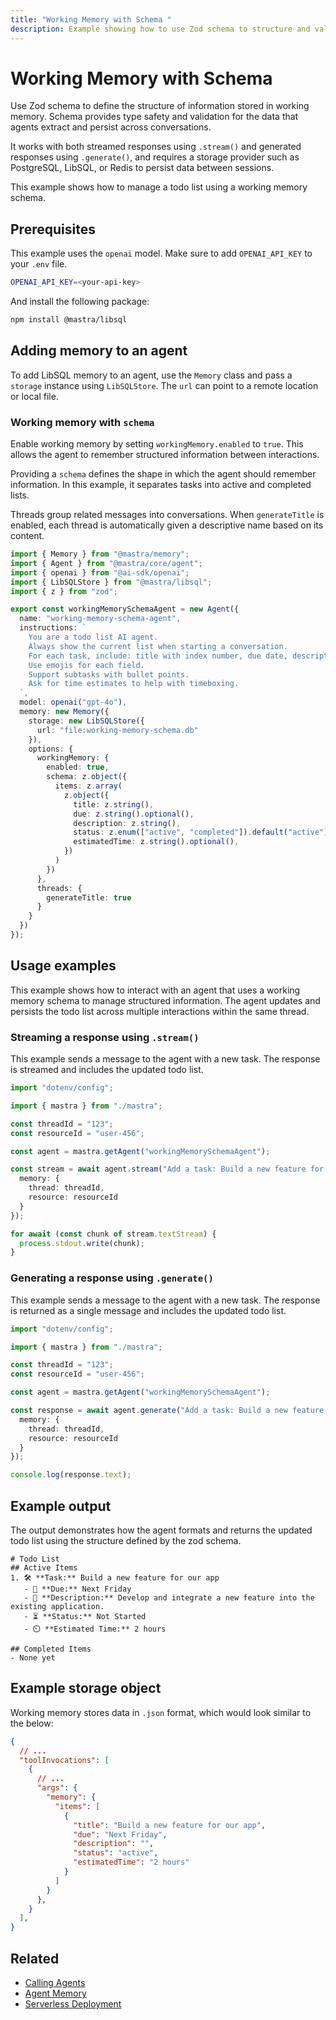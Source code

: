 ```yaml
---
title: "Working Memory with Schema "
description: Example showing how to use Zod schema to structure and validate working memory data.
---
```


# Working Memory with Schema

Use Zod schema to define the structure of information stored in working memory. Schema provides type safety and validation for the data that agents extract and persist across conversations.

It works with both streamed responses using `.stream()` and generated responses using `.generate()`, and requires a storage provider such as PostgreSQL, LibSQL, or Redis to persist data between sessions.

This example shows how to manage a todo list using a working memory schema.

## Prerequisites

This example uses the `openai` model. Make sure to add `OPENAI_API_KEY` to your `.env` file.

```bash filename=".env" copy
OPENAI_API_KEY=<your-api-key>
```

And install the following package:

```bash copy
npm install @mastra/libsql
```

## Adding memory to an agent

To add LibSQL memory to an agent, use the `Memory` class and pass a `storage` instance using `LibSQLStore`. The `url` can point to a remote location or local file.

### Working memory with `schema`

Enable working memory by setting `workingMemory.enabled` to `true`. This allows the agent to remember structured information between interactions.

Providing a `schema` defines the shape in which the agent should remember information. In this example, it separates tasks into active and completed lists.

Threads group related messages into conversations. When `generateTitle` is enabled, each thread is automatically given a descriptive name based on its content.

```typescript filename="src/mastra/agents/example-working-memory-schema-agent.ts" showLineNumbers copy
import { Memory } from "@mastra/memory";
import { Agent } from "@mastra/core/agent";
import { openai } from "@ai-sdk/openai";
import { LibSQLStore } from "@mastra/libsql";
import { z } from "zod";

export const workingMemorySchemaAgent = new Agent({
  name: "working-memory-schema-agent",
  instructions: `
    You are a todo list AI agent.
    Always show the current list when starting a conversation.
    For each task, include: title with index number, due date, description, status, and estimated time.
    Use emojis for each field.
    Support subtasks with bullet points.
    Ask for time estimates to help with timeboxing.
  `,
  model: openai("gpt-4o"),
  memory: new Memory({
    storage: new LibSQLStore({
      url: "file:working-memory-schema.db"
    }),
    options: {
      workingMemory: {
        enabled: true,
        schema: z.object({
          items: z.array(
            z.object({
              title: z.string(),
              due: z.string().optional(),
              description: z.string(),
              status: z.enum(["active", "completed"]).default("active"),
              estimatedTime: z.string().optional(),
            })
          )
        })
      },
      threads: {
        generateTitle: true
      }
    }
  })
});
```

## Usage examples

This example shows how to interact with an agent that uses a working memory schema to manage structured information. The agent updates and persists the todo list across multiple interactions within the same thread.

### Streaming a response using `.stream()`

This example sends a message to the agent with a new task. The response is streamed and includes the updated todo list.

```typescript filename="src/test-working-memory-schema-agent.ts" showLineNumbers copy
import "dotenv/config";

import { mastra } from "./mastra";

const threadId = "123";
const resourceId = "user-456";

const agent = mastra.getAgent("workingMemorySchemaAgent");

const stream = await agent.stream("Add a task: Build a new feature for our app. It should take about 2 hours and needs to be done by next Friday.", {
  memory: {
    thread: threadId,
    resource: resourceId
  }
});

for await (const chunk of stream.textStream) {
  process.stdout.write(chunk);
}
```

### Generating a response using `.generate()`

This example sends a message to the agent with a new task. The response is returned as a single message and includes the updated todo list.

```typescript filename="src/test-working-memory-schema-agent.ts" showLineNumbers copy
import "dotenv/config";

import { mastra } from "./mastra";

const threadId = "123";
const resourceId = "user-456";

const agent = mastra.getAgent("workingMemorySchemaAgent");

const response = await agent.generate("Add a task: Build a new feature for our app. It should take about 2 hours and needs to be done by next Friday.", {
  memory: {
    thread: threadId,
    resource: resourceId
  }
});

console.log(response.text);
```

## Example output

The output demonstrates how the agent formats and returns the updated todo list using the structure defined by the zod schema.

```text
# Todo List
## Active Items
1. 🛠️ **Task:** Build a new feature for our app
   - 📅 **Due:** Next Friday
   - 📝 **Description:** Develop and integrate a new feature into the existing application.
   - ⏳ **Status:** Not Started
   - ⏲️ **Estimated Time:** 2 hours

## Completed Items
- None yet
```

## Example storage object

Working memory stores data in `.json` format, which would look similar to the below:

```json
{
  // ...
  "toolInvocations": [
    {
      // ...
      "args": {
        "memory": {
          "items": [
            {
              "title": "Build a new feature for our app",
              "due": "Next Friday",
              "description": "",
              "status": "active",
              "estimatedTime": "2 hours"
            }
          ]
        }
      },
    }
  ],
}
```

## Related

- [Calling Agents](../agents/calling-agents.mdx#from-the-command-line)
- [Agent Memory](../../docs/agents/agent-memory.md)
- [Serverless Deployment](../../docs/deployment/server-deployment.mdx#libsqlstore)
